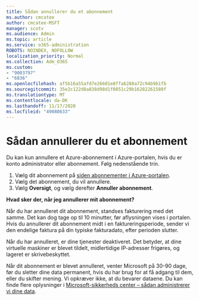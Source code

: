 ```yaml
---
title: Sådan annullerer du et abonnement
ms.author: cmcatee
author: cmcatee-MSFT
manager: scotv
ms.audience: Admin
ms.topic: article
ms.service: o365-administration
ROBOTS: NOINDEX, NOFOLLOW
localization_priority: Normal
ms.collection: Adm_O365
ms.custom:
- "9003797"
- "6836"
ms.openlocfilehash: af5b16a55afd7e26601e8ffa6288a72c94b9b1fb
ms.sourcegitcommit: 35e2c122d8a838d98d1f0851c29b16282261580f
ms.translationtype: MT
ms.contentlocale: da-DK
ms.lasthandoff: 11/17/2020
ms.locfileid: "49088633"
---
```

# <a name="how-to-cancel-a-subscription"></a>Sådan annullerer du et abonnement

Du kan kun annullere et Azure-abonnement i Azure-portalen, hvis du er konto administrator eller abonnement. Følg nedenstående trin.

1. Vælg dit abonnement på [siden abonnementer i Azure-portalen](https://ms.portal.azure.com/#blade/Microsoft_Azure_Billing/SubscriptionsBlade).
2. Vælg det abonnement, du vil annullere.
3. Vælg **Oversigt**, og vælg derefter **Annuller abonnement**.

**Hvad sker der, når jeg annullerer mit abonnement?**

Når du har annulleret dit abonnement, standses fakturering med det samme. Det kan dog tage op til 10 minutter, før aflysningen vises i portalen. Hvis du annullerer dit abonnement midt i en faktureringsperiode, sender vi den endelige faktura på din typiske fakturadato, efter perioden slutter.

Når du har annulleret, er dine tjenester deaktiveret. Det betyder, at dine virtuelle maskiner er blevet tildelt, midlertidige IP-adresser frigøres, og lageret er skrivebeskyttet.

Når dit abonnement er blevet annulleret, venter Microsoft på 30-90 dage, før du sletter dine data permanent, hvis du har brug for at få adgang til dem, eller du skifter mening. Vi opkræver ikke, at du bevarer dataene. Du kan finde flere oplysninger i [Microsoft-sikkerheds center – sådan administrerer vi dine data](https://www.microsoft.com/trust-center/privacy/data-management#leave).

